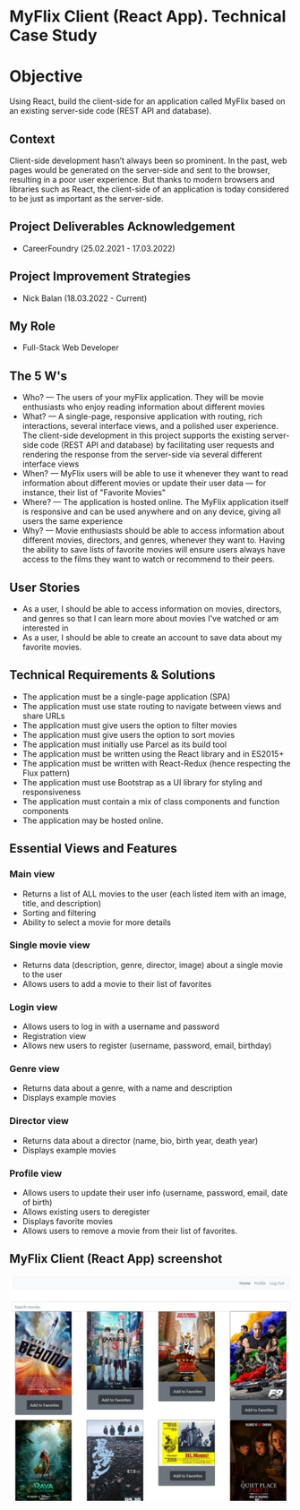 # MyFlix Client (React App). Technical Case Study
 
# Objective
Using React, build the client-side for an application called MyFlix based on an existing server-side code (REST API and database).

## Context
Client-side development hasn’t always been so prominent. In the past, web pages would be generated on the server-side and sent to the browser, resulting in a poor user experience. But thanks to modern browsers and libraries such as React, the client-side of an application is today considered to be just as important as the server-side. 

## Project Deliverables Acknowledgement
- CareerFoundry (25.02.2021 - 17.03.2022)

## Project Improvement Strategies
- Nick Balan (18.03.2022 - Current)

## My Role
- Full-Stack Web Developer

## The 5 W's
- Who? — The users of your myFlix application. They will be movie enthusiasts who enjoy reading information about different movies
- What? — A single-page, responsive application with routing, rich interactions, several interface views, and a polished user experience. The client-side development in this project supports the existing server-side code (REST API and database) by facilitating user requests and rendering the response from the server-side via several different interface views
- When? — MyFlix users will be able to use it whenever they want to read information about different movies or update their user data — for instance, their list of "Favorite Movies"
- Where? — The application is hosted online. The MyFlix application itself is responsive and can be used anywhere and on any device, giving all users the same experience
- Why? — Movie enthusiasts should be able to access information about different movies, directors, and genres, whenever they want to. Having the ability to save lists of favorite movies will ensure users always have access to the films they want to watch or recommend to their peers.

## User Stories 
- As a user, I should be able to access information on movies, directors, and genres so that I can learn more about movies I've watched or am interested in 
- As a user, I should be able to create an account to save data about my favorite movies.

## Technical Requirements & Solutions
- The application must be a single-page application (SPA) 
- The application must use state routing to navigate between views and share URLs 
- The application must give users the option to filter movies  
- The application must give users the option to sort movies 
- The application must initially use Parcel as its build tool 
- The application must be written using the React library and in ES2015+ 
- The application must be written with React-Redux (hence respecting the Flux pattern) 
- The application must use Bootstrap as a UI library for styling and responsiveness 
- The application must contain a mix of class components and function components 
- The application may be hosted online.

## Essential Views and Features 
### Main view 
- Returns a list of ALL movies to the user (each listed item with an image, title, and description) 
- Sorting and filtering  
- Ability to select a movie for more details 
### Single movie view  
- Returns data (description, genre, director, image) about a single movie to the user 
- Allows users to add a movie to their list of favorites 
### Login view  
- Allows users to log in with a username and password 
- Registration view  
- Allows new users to register (username, password, email, birthday) 
### Genre view  
- Returns data about a genre, with a name and description 
- Displays example movies 
### Director view  
- Returns data about a director (name, bio, birth year, death year)   
- Displays example movies 
### Profile view  
- Allows users to update their user info (username, password, email, date of birth) 
- Allows existing users to deregister 
- Displays favorite movies  
- Allows users to remove a movie from their list of favorites.

## MyFlix Client (React App) screenshot

![Livescreen](src/img/Livescreen/MyFLixClient_Livescreen_1.JPG)
